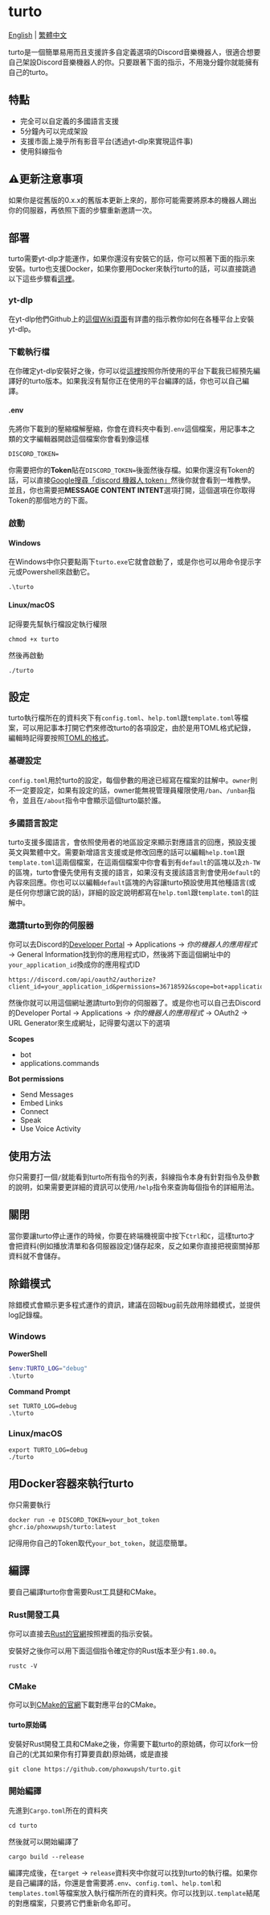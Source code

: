 # turto

[English](https://github.com/phoxwupsh/turto/blob/main/README.md) | [繁體中文](https://github.com/phoxwupsh/turto/blob/main/README.zh-Hant.md)

turto是一個簡單易用而且支援許多自定義選項的Discord音樂機器人，很適合想要自己架設Discord音樂機器人的你。只要跟著下面的指示，不用幾分鐘你就能擁有自己的turto。

## 特點

- 完全可以自定義的多國語言支援
- 5分鐘內可以完成架設
- 支援市面上幾乎所有影音平台(透過yt-dlp來實現這件事)
- 使用斜線指令

## ⚠️更新注意事項

如果你是從舊版的0.x.x的舊版本更新上來的，那你可能需要將原本的機器人踢出你的伺服器，再依照下面的步驟重新邀請一次。

## 部署

turto需要yt-dlp才能運作，如果你還沒有安裝它的話，你可以照著下面的指示來安裝。turto也支援Docker，如果你要用Docker來執行turto的話，可以直接跳過以下這些步驟看[這裡](https://github.com/phoxwupsh/turto/blob/main/README.zh-Hant.md#%E7%94%A8Docker%E5%AE%B9%E5%99%A8%E4%BE%86%E5%9F%B7%E8%A1%8Cturto)。

### yt-dlp

在yt-dlp他們Github上的[這個Wiki頁面](https://github.com/yt-dlp/yt-dlp/wiki/Installation)有詳盡的指示教你如何在各種平台上安裝yt-dlp。

### 下載執行檔

在你確定yt-dlp安裝好之後，你可以從[這裡](https://github.com/phoxwupsh/turto/releases)按照你所使用的平台下載我已經預先編譯好的turto版本。如果我沒有幫你正在使用的平台編譯的話，你也可以自己編譯。

#### .env

先將你下載到的壓縮檔解壓縮，你會在資料夾中看到`.env`這個檔案，用記事本之類的文字編輯器開啟這個檔案你會看到像這樣

```
DISCORD_TOKEN=
```
你需要把你的**Token**貼在`DISCORD_TOKEN=`後面然後存檔。如果你還沒有Token的話，可以直接[Google搜尋「discord 機器人 token」](https://www.google.com/search?q=discord+%E6%A9%9F%E5%99%A8%E4%BA%BA+token)然後你就會看到一堆教學。並且，你也需要把**MESSAGE CONTENT INTENT**選項打開，這個選項在你取得Token的那個地方的下面。

### 啟動

#### Windows

在Windows中你只要點兩下`turto.exe`它就會啟動了，或是你也可以用命令提示字元或Powershell來啟動它。

```shell
.\turto
```

#### Linux/macOS

記得要先幫執行檔設定執行權限

```shell
chmod +x turto
```
然後再啟動

```shell
./turto
```

## 設定

turto執行檔所在的資料夾下有`config.toml`、`help.toml`跟`template.toml`等檔案，可以用記事本打開它們來修改turto的各項設定，由於是用TOML格式紀錄，編輯時記得要按照[TOML的格式](https://toml.io/en/v1.0.0)。

### 基礎設定

`config.toml`用於turto的設定，每個參數的用途已經寫在檔案的註解中。`owner`則不一定要設定，如果有設定的話，owner能無視管理員權限使用`/ban`、`/unban`指令，並且在`/about`指令中會顯示這個turto屬於誰。

### 多國語言設定

turto支援多國語言，會依照使用者的地區設定來顯示對應語言的回應，預設支援英文與繁體中文。需要新增語言支援或是修改回應的話可以編輯`help.toml`跟`template.toml`這兩個檔案，在這兩個檔案中你會看到有`default`的區塊以及`zh-TW`的區塊，turto會優先使用有支援的語言，如果沒有支援該語言則會使用`default`的內容來回應。你也可以以編輯`default`區塊的內容讓turto預設使用其他種語言(或是任何你想讓它說的話)，詳細的設定說明都寫在`help.toml`跟`template.toml`的註解中。

### 邀請turto到你的伺服器

你可以去Discord的[Developer Portal](https://discord.com/developers/applications) &rarr; Applications &rarr; *你的機器人的應用程式* &rarr; General Information找到你的應用程式ID，然後將下面這個網址中的`your_application_id`換成你的應用程式ID

```
https://discord.com/api/oauth2/authorize?client_id=your_application_id&permissions=36718592&scope=bot+applications.commands
```

然後你就可以用這個網址邀請turto到你的伺服器了。或是你也可以自己去Discord的Developer Portal &rarr; Applications &rarr; *你的機器人的應用程式* &rarr; OAuth2 &rarr; URL Generator來生成網址，記得要勾選以下的選項

**Scopes**
- bot
- applications.commands

**Bot permissions**
- Send Messages
- Embed Links
- Connect
- Speak
- Use Voice Activity

## 使用方法

你只需要打一個`/`就能看到turto所有指令的列表，斜線指令本身有針對指令及參數的說明，如果需要更詳細的資訊可以使用`/help`指令來查詢每個指令的詳細用法。

## 關閉

當你要讓turto停止運作的時候，你要在終端機視窗中按下`Ctrl`和`C`，這樣turto才會把資料(例如播放清單和各伺服器設定)儲存起來，反之如果你直接把視窗關掉那資料就不會儲存。

## 除錯模式

除錯模式會顯示更多程式運作的資訊，建議在回報bug前先啟用除錯模式，並提供log記錄檔。

### Windows

**PowerShell**
```powershell
$env:TURTO_LOG="debug"
.\turto
```
**Command Prompt**
```batch
set TURTO_LOG=debug
.\turto
```

### Linux/macOS
```shell
export TURTO_LOG=debug
./turto
```

## 用Docker容器來執行turto

你只需要執行

```shell
docker run -e DISCORD_TOKEN=your_bot_token ghcr.io/phoxwupsh/turto:latest
```

記得用你自己的Token取代`your_bot_token`，就這麼簡單。

## 編譯

要自己編譯turto你會需要Rust工具鏈和CMake。

### Rust開發工具

你可以直接去[Rust的官網](https://www.rust-lang.org/tools/install)按照裡面的指示安裝。

安裝好之後你可以用下面這個指令確定你的Rust版本至少有`1.80.0`。

```shell
rustc -V
```

### CMake

你可以到[CMake的官網](https://cmake.org/download/)下載對應平台的CMake。

#### turto原始碼

安裝好Rust開發工具和CMake之後，你需要下載turto的原始碼，你可以fork一份自己的(尤其如果你有打算要貢獻)原始碼，或是直接

```shell
git clone https://github.com/phoxwupsh/turto.git
```

### 開始編譯

先進到`Cargo.toml`所在的資料夾

```shell
cd turto
```

然後就可以開始編譯了

```shell
cargo build --release
```

編譯完成後，在`target` &rarr; `release`資料夾中你就可以找到turto的執行檔。如果你是自己編譯的話，你還是會需要將`.env`、`config.toml`、`help.toml`和`templates.toml`等檔案放入執行檔所所在的資料夾。你可以找到以`.template`結尾的對應檔案，只要將它們重新命名即可。